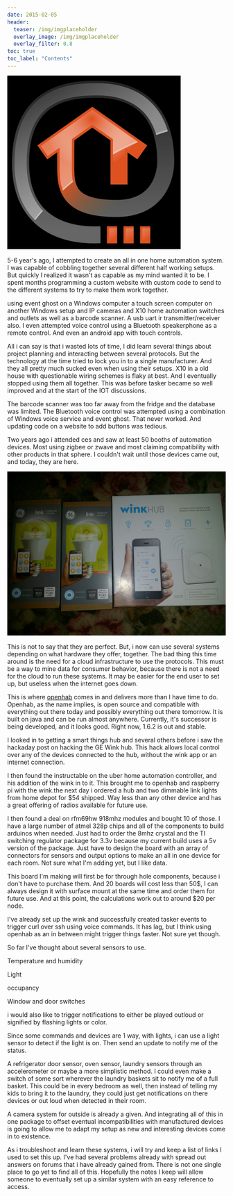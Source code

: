 ```yaml
---
date: 2015-02-05
header:
  teaser: /img/imgplaceholder
  overlay_image: /img/imgplaceholder
  overlay_filter: 0.8
toc: true
toc_label: "Contents"
--- 
```

![upload.png](/img/upload.png)

5-6 year's ago, I attempted to create an all in one home automation system. I
was capable of cobbling together several different half working setups. But
quickly I realized it wasn't as capable as my mind wanted it to be. I spent
months programming a custom website with custom code to send to the different
systems to try to make them work together.

using event ghost on a Windows computer a touch screen computer on another
Windows setup and IP cameras and X10 home automation switches and outlets as
well as a barcode scanner. A usb uart ir transmitter/receiver also. I even
attempted voice control using a Bluetooth speakerphone as a remote control.
And even an android app with touch controls.

All i can say is that i wasted lots of time, I did learn several things about
project planning and interacting between several protocols. But the technology
at the time tried to lock you in to a single manufacturer. And they all pretty
much sucked even when using their setups. X10 in a old house with questionable
wiring schemes is flaky at best. And I eventually stopped using them all
together. This was before tasker became so well improved and at the start of
the IOT discussions.

The barcode scanner was too far away from the fridge and the database was
limited. The Bluetooth voice control was attempted using a combination of
Windows voice service and event ghost. That never worked. And updating code on
a website to add buttons was tedious.

Two years ago i attended ces and saw at least 50 booths of automation devices.
Most using zigbee or zwave and most claiming compatibility with other products
in that sphere. I couldn't wait until those devices came out, and today, they
are here.

![upload.jpeg](/img/upload.jpeg)

This is not to say that they are perfect. But, i now can use several systems
depending on what hardware they offer, together. The bad thing this time
around is the need for a cloud infrastructure to use the protocols. This must
be a way to mine data for consumer behavior, because there is not a need for
the cloud to run these systems. It may be easier for the end user to set up,
but useless when the internet goes down.

This is where [openhab](http://openhab.org) comes in and delivers more than I
have time to do. Openhab, as the name implies, is open source and compatible
with everything out there today and possibly everything out there tomorrow. It
is built on java and can be run almost anywhere. Currently, it's successor is
being developed, and it looks good. Right now, 1.6.2 is out and stable.

I looked in to getting a smart things hub and several others before i saw the
hackaday post on hacking the GE Wink hub. This hack allows local control over
any of the devices connected to the hub, without the wink app or an internet
connection.

I then found the instructable on the uber home automation controller, and his
addition of the wink in to it. This brought me to openhab and raspberry pi
with the wink.the next day i ordered a hub and two dimmable link lights from
home depot for $54 shipped. Way less than any other device and has a great
offering of radios available for future use.

I then found a deal on rfm69hw 918mhz modules and bought 10 of those. I have a
large number of atmel 328p chips and all of the components to build arduinos
when needed. Just had to order the 8mhz crystal and the TI switching regulator
package for 3.3v because my current build uses a 5v version of the package.
Just have to design the board with an array of connectors for sensors and
output options to make an all in one device for each room. Not sure what I'm
adding yet, but I like data.

This board I'm making will first be for through hole components, because i
don't have to purchase them. And 20 boards will cost less than 50$, I can
always design it with surface mount at the same time and order them for future
use. And at this point, the calculations work out to around $20 per node.

I've already set up the wink and successfully created tasker events to trigger
curl over ssh using voice commands. It has lag, but I think using openhab as
an in between might trigger things faster. Not sure yet though.

So far I've thought about several sensors to use.

Temperature and humidity

Light

occupancy

Window and door switches

i would also like to trigger notifications to either be played outloud or
signified by flashing lights or color.

Since some commands and devices are 1 way, with lights, i can use a light
sensor to detect if the light is on. Then send an update to notify me of the
status.

A refrigerator door sensor, oven sensor, laundry sensors through an
accelerometer or maybe a more simplistic method. I could even make a switch of
some sort wherever the laundry baskets sit to notify me of a full basket. This
could be in every bedroom as well, then instead of telling my kids to bring it
to the laundry, they could just get notifications on there devices or out loud
when detected in their room.

A camera system for outside is already a given. And integrating all of this in
one package to offset eventual incompatibilities with manufactured devices is
going to allow me to adapt my setup as new and interesting devices come in to
existence.

As i troubleshoot and learn these systems, i will try and keep a list of links
I used to set this up. I've had several problems already with spread out
answers on forums that i have already gained from. There is not one single
place to go yet to find all of this. Hopefully the notes I keep will allow
someone to eventually set up a similar system with an easy reference to
access.

